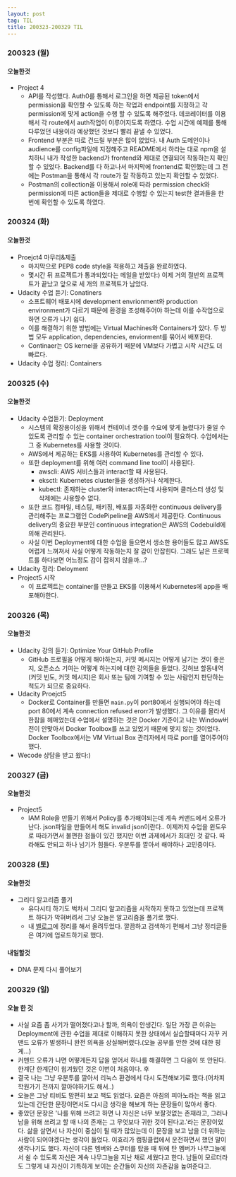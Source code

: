 ```yaml
---
layout: post
tag: TIL
title: 200323-200329 TIL
---
```

### 200323 (월)
#### 오늘한것
- Project 4 
  - API를 작성했다. Auth0를 통해서 로그인을 하면 제공된 token에서 permission을 확인할 수 있도록 하는 작업과 endpoint를 지정하고 각 permission에 맞게 action을 수행 할 수 있도록 해주었다.
  데코레이터를 이용해서 각 route에서 auth작업이 이루어지도록 하였다. 수업 시간에 예제를 통해 다루었던 내용이라 예상했던 것보다 빨리 끝낼 수 있었다.
  - Frontend 부분은 따로 건드릴 부분은 많이 없었다. 내 Auth 도메인이나 audience를 config파일에 지정해주고 README에서 하라는 대로 npm을 설치하니 
  내가 작성한 backend가 frontend와 제대로 연결되어 작동하는지 확인 할 수 있었다. Backend를 다 하고나서 마지막에 frontend로 확인했는데 그 전에는 Postman을 통해서 각 route가
  잘 작동하고 있는지 확인할 수 있었다.
  - Postman의 collection을 이용해서 role에 따라 permission check와 permission에 따른 action들을 제대로 수행할 수 있는지 test한 결과들을 한번에 확인할 수 있도록 하였다.

### 200324 (화)
#### 오늘한것
- Proejct4 마무리&제출
  - 마지막으로 PEP8 code style을 적용하고 제출을 완료하였다.
  - 몇시간 뒤 프로젝트가 통과되었다는 메일을 받았다:) 이제 거의 절반의 프로젝트가 끝났고 앞으로 세 개의 프로젝트가 남았다. 
- Udacity 수업 듣기: Conatiners
  - 소프트웨어 배포시에 development envrionment와 production environment가 다르기 때문에 환경을 조성해주어야 하는데 이를 수작업으로 하면 오류가 나기 쉽다.
  - 이를 해결하기 위한 방법에는 Virtual Machines와 Containers가 있다. 두 방법 모두 application, dependencies, enviorment를 묶어서 배포한다. 
  - Continaer는 OS kernel을 공유하기 때문에 VM보다 가볍고 시작 시간도 더 빠르다.
- Udacity 수업 정리: Containers
 
### 200325 (수)
#### 오늘한것
- Udacity 수업듣기: Deployment
  - 시스템의 확장용이성을 위해서 컨테이너 갯수를 수요에 맞게 늘렸다가 줄일 수 있도록 관리할 수 있는 container orchestration tool이 필요하다. 수업에서는 그 중 Kubernetes를 사용할 것이다.
  - AWS에서 제공하는 EKS를 사용하여 Kubernetes를 관리할 수 있다.
  - 또한 deployment를 위해 여러 command line tool이 사용된다.
    - awscli: AWS 서비스들과 interact할 때 사용된다.
    - eksctl: Kubernetes cluster들을 생성하거나 삭제한다.
    - kubectl: 존재하는 cluster와 interact하는데 사용되며 클러스터 생성 및 삭제에는 사용할수 없다.
  - 또한 코드 컴파일, 테스팅, 패키징, 배포를 자동화한 continuous delivery를 관리해주는 프로그램인 CodePipeline을 AWS에서 제공한다. Continuous delivery의 중요한 부분인 continuous integration은 AWS의 Codebuild에 의해 관리된다.
  - 사실 이번 Deployment에 대한 수업을 들으면서 생소한 용어들도 많고 AWS도 어렵게 느껴져서 사실 어떻게 작동하는지 잘 감이 안잡힌다. 그래도 남은 프로젝트를 하다보면 어느정도 감이 잡히지 않을까...?
- Udacity 정리: Deloyment
- Project5 시작
  - 이 프로젝트는 container를 만들고 EKS를 이용해서 Kubernetes에 app을 배포해야한다.

### 200326 (목)
#### 오늘한것
- Udacity 강의 듣기: Optimize Your GitHub Profile
  - GitHub 프로필을 어떻게 해야하는지, 커밋 메시지는 어떻게 남기는 것이 좋은지, 오픈소스 기여는 어떻게 하는지에 대한 강의들을 들었다. 깃허브 할동내역(커밋 빈도, 커밋 메시지)은 회사 또는 팀에 기여할 수 있는 사람인지 판단하는 척도가 되므로 중요하다. 
- Udacity Proejct5
  - Docker로 Container를 만들면 `main.py`이 port80에서 실행되어야 하는데 port 80에서 계속 connection refused erorr가 발생했다. 그 이유를 몰라서 한참을 헤매었는데 수업에서 설명하는 것은 Docker 기준이고 나는 Window버전이 안맞아서 Docker Toolbox를 쓰고 있었기 때문에 맞지 않는 것이었다. Docker Toolbox에서는 VM Virtual Box 관리자에서 따로 port를 열어주어야 했다.
- Wecode 상담을 받고 왔다:) 
 
### 200327 (금)
#### 오늘한것
- Project5
  - IAM Role을 만들기 위해서 Policy를 추가해야되는데 계속 커맨드에서 오류가 난다. json파일을 만들어서 해도 invalid json이란다.. 이제까지 수업을 윈도우로 따라가면서 불편한 점들이 있긴 했지만 이번 과제에서가 최대인 것 같다. 따라해도 안되고 하나 넘기가 힘들다. 우분투를 깔아서 해야하나 고민중이다. 
  
### 200328 (토)
#### 오늘한것
- 그리디 알고리즘 풀기
  - 유다시티 하기도 벅차서 그리디 알고리즘을 시작하지 못하고 있었는데 프로젝트 하다가 막혀버려서 그냥 오늘은 알고리즘을 풀기로 했다.
  - 내 [벨로그](https://velog.io/@langssi)에 정리를 해서 올려두었다. 깔끔하고 검색하기 편해서 그냥 정리글들은 여기에 업로드하기로 했다.

#### 내일할것
- DNA 문제 다시 풀어보기

### 200329 (일)
#### 오늘 한 것
- 사실 요즘 좀 사기가 떨어졌다고나 할까, 의욕이 안생긴다. 일단 가장 큰 이유는 Deployment에 관한 수업을 제대로 이해하지 못한 상태에서 실습할때마다 자꾸 커맨드 오류가 발생하니 완전 의욕을 상실해버렸다.(오늘 공부를 안한 것에 대한 핑계...)
- 커맨드 오류가 나면 어떻게든지 답을 얻어서 하나를 해결하면 그 다음이 또 안된다. 한계단 한계단이 힘겨웠던 것은 이번이 처음이다. 후
- 결국 나는 그냥 우분투를 깔아서 리눅스 환경에서 다시 도전해보기로 했다.(어차피 학원가기 전까지 깔아야하기도 해서..)
- 오늘은 그냥 티비도 맘편히 보고 책도 읽었다. 요즘은 아침의 피아노라는 책을 읽고 있는데 간단한 문장이면서도 다시금 생각을 해보게 하는 문장들이 많아서 좋다. 
- 좋았던 문장은 '나를 위해 쓰려고 하면 나 자신은 너무 보잘것없는 존재라고, 그러나 남을 위해 쓰려고 할 때 나의 존재는 그 무엇보다 귀한 것이 된다고.'라는 문장이었다. 삶을 살면서 나 자신이 중심이 될 때가 많았는데 이 문장을 보고 남을 더 위하는 사람이 되어야겠다는 생각이 들었다. 이효리가 캠핑클럽에서 운전하면서 했던 말이 생각나기도 했다. 자신이 다른 멤버와 스쿠터를 탔을 때 뒤에 탄 멤버가 나무그늘에서 쉴 수 있도록 자신은 계속 나무그늘을 지난 채로 세웠다고 한다. 남들이 모르더라도 그렇게 내 자신이 기특하게 보이는 순간들이 자신의 자존감을 높여준다고.
